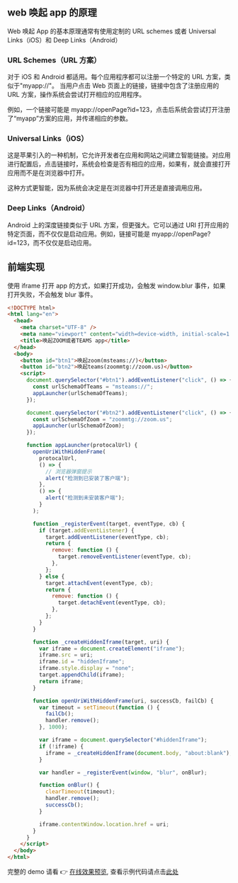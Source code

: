 ## web 唤起 app 的原理

Web 唤起 App 的基本原理通常有使用定制的 URL schemes 或者 Universal Links（iOS）和 Deep Links（Android）

### URL Schemes（URL 方案）

对于 iOS 和 Android 都适用。每个应用程序都可以注册一个特定的 URL 方案，类似于"myapp://"。 当用户点击 Web 页面上的链接，链接中包含了注册应用的 URL 方案，操作系统会尝试打开相应的应用程序。

例如，一个链接可能是 myapp://openPage?id=123，点击后系统会尝试打开注册了“myapp”方案的应用，并传递相应的参数。

### Universal Links（iOS）

这是苹果引入的一种机制，它允许开发者在应用和网站之间建立智能链接。对应用进行配置后，点击链接时，系统会检查是否有相应的应用，如果有，就会直接打开应用而不是在浏览器中打开。

这种方式更智能，因为系统会决定是在浏览器中打开还是直接调用应用。

### Deep Links（Android）

Android 上的深度链接类似于 URL 方案，但更强大。它可以通过 URI 打开应用的特定页面，而不仅仅是启动应用。例如，链接可能是 myapp://openPage?id=123，而不仅仅是启动应用。

## 前端实现

使用 iframe 打开 app 的方式，如果打开成功，会触发 window.blur 事件，如果打开失败，不会触发 blur 事件。

```html
<!DOCTYPE html>
<html lang="en">
  <head>
    <meta charset="UTF-8" />
    <meta name="viewport" content="width=device-width, initial-scale=1.0" />
    <title>唤起ZOOM或者TEAMS app</title>
  </head>
  <body>
    <button id="btn1">唤起zoom(msteams://)</button>
    <button id="btn2">唤起teams(zoommtg://zoom.us)</button>
    <script>
      document.querySelector("#btn1").addEventListener("click", () => {
        const urlSchemaOfTeams = "msteams://";
        appLauncher(urlSchemaOfTeams);
      });

      document.querySelector("#btn2").addEventListener("click", () => {
        const urlSchemaOfZoom = "zoommtg://zoom.us";
        appLauncher(urlSchemaOfZoom);
      });

      function appLauncher(protocalUrl) {
        openUriWithHiddenFrame(
          protocalUrl,
          () => {
            // 浏览器弹窗提示
            alert("检测到已安装了客户端");
          },
          () => {
            alert("检测到未安装客户端");
          }
        );

        function _registerEvent(target, eventType, cb) {
          if (target.addEventListener) {
            target.addEventListener(eventType, cb);
            return {
              remove: function () {
                target.removeEventListener(eventType, cb);
              },
            };
          } else {
            target.attachEvent(eventType, cb);
            return {
              remove: function () {
                target.detachEvent(eventType, cb);
              },
            };
          }
        }

        function _createHiddenIframe(target, uri) {
          var iframe = document.createElement("iframe");
          iframe.src = uri;
          iframe.id = "hiddenIframe";
          iframe.style.display = "none";
          target.appendChild(iframe);
          return iframe;
        }

        function openUriWithHiddenFrame(uri, successCb, failCb) {
          var timeout = setTimeout(function () {
            failCb();
            handler.remove();
          }, 1000);

          var iframe = document.querySelector("#hiddenIframe");
          if (!iframe) {
            iframe = _createHiddenIframe(document.body, "about:blank");
          }

          var handler = _registerEvent(window, "blur", onBlur);

          function onBlur() {
            clearTimeout(timeout);
            handler.remove();
            successCb();
          }

          iframe.contentWindow.location.href = uri;
        }
      }
    </script>
  </body>
</html>
```

完整的 demo 请看 👉 [在线效果预览](https://chenxiaoyao6228.github.io/html-preview/?https://github.com/chenxiaoyao6228/fe-notes/blob/main/跨端开发/_demo/appLauncher/index.html), 查看示例代码请点击[此处](https://github.com/chenxiaoyao6228/fe-notes/blob/main/跨端开发/_demo/appLauncher/index.html)
